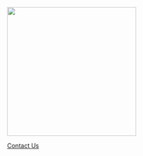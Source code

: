 
<img width="300" height="300" src="./res/sangwich-bow.jpg">

[Contact Us](mailto:feedback@sangwichspot.com?subject=Contact%20from%20website)
